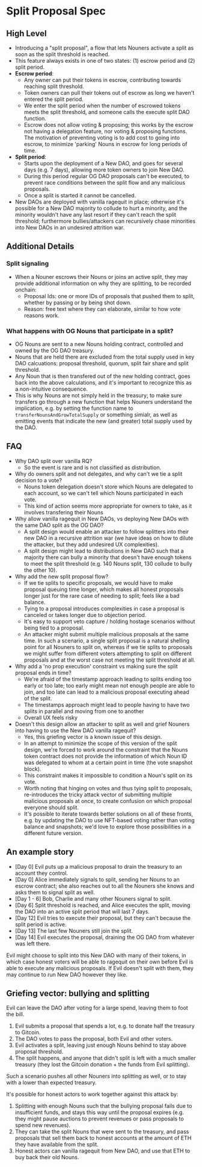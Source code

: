 # Split Proposal Spec

## High Level

- Introducing a "split proposal", a flow that lets Nouners activate a split as soon as the split threshold is reached.
- This feature always exists in one of two states: (1) escrow period and (2) split period.
- **Escrow period**:
  - Any owner can put their tokens in escrow, contributing towards reaching split threshold.
  - Token owners can pull their tokens out of escrow as long we haven't entered the split period.
  - We enter the split period when the number of escrowed tokens meets the split threshold, and someone calls the execute split DAO function.
  - Escrow does not allow voting & proposing; this works by the escrow not having a delegation feature, nor voting & proposing functions. The motivation of preventing voting is to add cost to going into escrow, to minimize 'parking' Nouns in escrow for long periods of time.
- **Split period**:
  - Starts upon the deployment of a New DAO, and goes for several days (e.g. 7 days), allowing more token owners to join New DAO.
  - During this period regular OG DAO proposals can't be executed, to prevent race conditions between the split flow and any malicious proposals.
  - Once a split is started it cannot be cancelled.
- New DAOs are deployed with vanilla ragequit in place; otherwise it's possible for a New DAO majority to collude to hurt a minority, and the minority wouldn't have any last resort if they can't reach the split threshold; furthermore bullies/attackers can recursively chase minorities into New DAOs in an undesired attrition war.

## Additional Details

### Split signaling

- When a Nouner escrows their Nouns or joins an active split, they may provide additional information on why they are splitting, to be recorded onchain:
  - Proposal Ids: one or more IDs of proposals that pushed them to split, whether by passing or by being shot down.
  - Reason: free text where they can elaborate, similar to how vote reasons work.

### What happens with OG Nouns that participate in a split?

- OG Nouns are sent to a new Nouns holding contract, controlled and owned by the OG DAO treasury.
- Nouns that are held there are excluded from the total supply used in key DAO calcuations: proposal threshold, quorum, split fair share and split threshold.
- Any Noun that is then transfered out of the new holding contract, goes back into the above calculations, and it's important to recognize this as a non-intuitive consequence.
- This is why Nouns are not simply held in the treasury; to make sure transfers go through a new function that helps Nouners understand the implication, e.g. by setting the function name to `transferNounsAndGrowTotalSupply` or something simialr, as well as emitting events that indicate the new (and greater) total supply used by the DAO.

## FAQ

- Why DAO split over vanilla RQ?
  - So the event is rare and is not classified as distribution.
- Why do owners split and not delegates, and why can't we tie a split decision to a vote?
  - Nouns token delegation doesn't store which Nouns are delegated to each account, so we can't tell which Nouns participated in each vote.
  - This kind of action seems more appropriate for owners to take, as it involves transfering their Nouns
- Why allow vanilla ragequit in New DAOs, vs deploying New DAOs with the same DAO split as the OG DAO?
  - A split design would enable an attacker to follow splitters into their new DAO in a recursive attrition war (we have ideas on how to dilute the attacker, but they add undesired UX complexities).
  - A split design might lead to distributions in New DAO such that a majority there can bully a minority that doesn't have enough tokens to meet the split threshold (e.g. 140 Nouns split, 130 collude to bully the other 10).
- Why add the new split proposal flow?
  - If we tie splits to specific proposals, we would have to make proposal queuing time longer, which makes all honest proposals longer just for the rare case of needing to split; feels like a bad balance.
  - Tying to a proposal introduces complexities in case a proposal is canceled or takes longer due to objection period.
  - It's easy to support veto capture / holding hostage scenarios without being tied to a proposal.
  - An attacker might submit multiple malicious proposals at the same time. In such a scenario, a single split proposal is a natural shelling point for all Nouners to split on, whereas if we tie splits to proposals we might suffer from different voters attempting to split on different proposals and at the worst case not meeting the split threshold at all.
- Why add a 'no prop execution' constraint vs making sure the split proposal ends in time?
  - We're afraid of the timestamp approach leading to splits ending too early or too late; too early might mean not enough people are able to join, and too late can lead to a malicious proposal executing ahead of the split.
  - The timestamps approach might lead to people having to have two splits in parallel and moving from one to another
  - Overall UX feels risky
- Doesn't this design allow an attacker to split as well and grief Nouners into having to use the New DAO vanilla ragequit?
  - Yes, this griefing vector is a known issue of this design.
  - In an attempt to minimize the scope of this version of the split design, we're forced to work around the constraint that the Nouns token contract does not provide the information of which Noun ID was delegated to whom at a certain point in time (the vote snapshot block).
  - This constraint makes it impossible to condition a Noun's split on its vote.
  - Worth noting that hinging on votes and thus tying split to proposals, re-introduces the tricky attack vector of submitting multiple malicious proposals at once, to create confusion on which proposal everyone should split.
  - It's possible to iterate towards better solutions on all of these fronts, e.g. by updating the DAO to use NFT-based voting rather than voting balance and snapshots; we'd love to explore those possibilities in a different future version.

## An example story

- [Day 0] Evil puts up a malicious proposal to drain the treasury to an account they control.
- [Day 0] Alice immediately signals to split, sending her Nouns to an escrow contract; she also reaches out to all the Nouners she knows and asks them to signal split as well.
- [Day 1 - 6] Bob, Charlie and many other Nouners signal to split.
- [Day 6] Split threshold is reached, and Alice executes the split, moving the DAO into an active split period that will last 7 days.
- [Day 12] Evil tries to execute their proposal, but they can't because the split period is active.
- [Day 13] The last few Nouners still join the split.
- [Day 14] Evil executes the proposal, draining the OG DAO from whatever was left there.

Evil might choose to split into this New DAO with many of their tokens, in which case honest voters will be able to ragequit on their own before Evil is able to execute any malicious proposals. If Evil doesn't split with them, they may continue to run New DAO however they like.

## Griefing vector: bullying and splitting

Evil can leave the DAO after voting for a large spend, leaving them to foot the bill.

1. Evil submits a proposal that spends a lot, e.g. to donate half the treasury to Gitcoin.
2. The DAO votes to pass the proposal, both Evil and other voters.
3. Evil activates a split, leaving just enough Nouns behind to stay above proposal threshold.
4. The split happens, and anyone that didn't split is left with a much smaller treasury (they lost the Gitcoin donation + the funds from Evil splitting).

Such a scenario pushes all other Nouners into splitting as well, or to stay with a lower than expected treasury.

It's possible for honest actors to work together against this attack by:

1. Splitting with enough Nouns such that the bullying proposal fails due to insufficient funds, and stays this way until the proposal expires (e.g. they might pause auctions to prevent revenues or pass proposals to spend new revenues).
2. They can take the split Nouns that were sent to the treasury, and pass proposals that sell them back to honest accounts at the amount of ETH they have available from the split.
3. Honest actors can vanilla ragequit from New DAO, and use that ETH to buy back their old Nouns.
